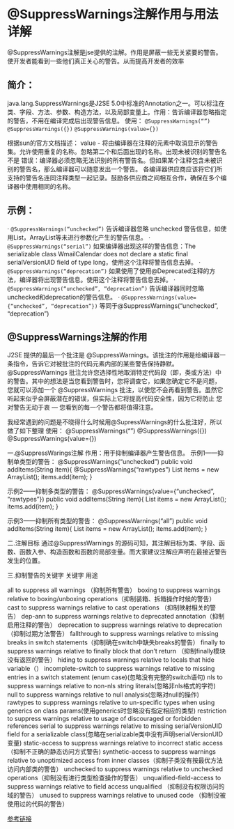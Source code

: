 # @SuppressWarnings注解作用与用法详解

@SuppressWarnings注解是jse提供的注解。作用是屏蔽一些无关紧要的警告。使开发者能看到一些他们真正关心的警告。从而提高开发者的效率

## 简介：
java.lang.SuppressWarnings是J2SE 5.0中标准的Annotation之一。可以标注在类、字段、方法、参数、构造方法，以及局部变量上。作用：告诉编译器忽略指定的警告，不用在编译完成后出现警告信息。
使用：
`@SuppressWarnings(“”)`
`@SuppressWarnings({})`
`@SuppressWarnings(value={})`

根据sun的官方文档描述：
value - 将由编译器在注释的元素中取消显示的警告集。允许使用重复的名称。忽略第二个和后面出现的名称。出现未被识别的警告名不是 错误：编译器必须忽略无法识别的所有警告名。但如果某个注释包含未被识别的警告名，那么编译器可以随意发出一个警告。
各编译器供应商应该将它们所支持的警告名连同注释类型一起记录。鼓励各供应商之间相互合作，确保在多个编译器中使用相同的名称。


## 示例：
· `@SuppressWarnings(“unchecked”)`
告诉编译器忽略 unchecked 警告信息，如使用List，ArrayList等未进行参数化产生的警告信息。
· `@SuppressWarnings(“serial”)`
如果编译器出现这样的警告信息：The serializable class WmailCalendar does not declare a static final serialVersionUID field of type long，使用这个注释将警告信息去掉。
· `@SuppressWarnings(“deprecation”)`
如果使用了使用@Deprecated注释的方法，编译器将出现警告信息。使用这个注释将警告信息去掉。
· `@SuppressWarnings(“unchecked”, “deprecation”)`
告诉编译器同时忽略unchecked和deprecation的警告信息。
· `@SuppressWarnings(value={“unchecked”, “deprecation”})`
等同于@SuppressWarnings(“unchecked”, “deprecation”)


## @SuppressWarnings注解的作用
J2SE 提供的最后一个批注是 @SuppressWarnings。该批注的作用是给编译器一条指令，告诉它对被批注的代码元素内部的某些警告保持静默。
@SuppressWarnings 批注允许您选择性地取消特定代码段（即，类或方法）中的警告。其中的想法是当您看到警告时，您将调查它，如果您确定它不是问题，
您就可以添加一个 @SuppressWarnings 批注，以使您不会再看到警告。虽然它听起来似乎会屏蔽潜在的错误，但实际上它将提高代码安全性，因为它将防止
您对警告无动于衷 — 您看到的每一个警告都将值得注意。

我经常遇到的问题是不晓得什么时候用@SupressWarnings的什么批注好，所以做了如下整理
使用：
@SuppressWarnings(“”)
@SuppressWarnings({})
@SuppressWarnings(value={})

一.@SuppressWarings注解
作用：用于抑制编译器产生警告信息。
示例1——抑制单类型的警告：
@SuppressWarnings(“unchecked”)
public void addItems(String item){
@SuppressWarnings(“rawtypes”)
List items = new ArrayList();
items.add(item);
}

示例2——抑制多类型的警告：
@SuppressWarnings(value={“unchecked”, “rawtypes”})
public void addItems(String item){
List items = new ArrayList();
items.add(item);
}

示例3——抑制所有类型的警告：
@SuppressWarnings(“all”)
public void addItems(String item){
List items = new ArrayList();
items.add(item);
}

二.注解目标
通过@SuppressWarnings 的源码可知，其注解目标为类、字段、函数、函数入参、构造函数和函数的局部变量。而大家建议注解应声明在最接近警告发生的位置。

三.抑制警告的关键字
关键字 用途

all to suppress all warnings （抑制所有警告）
boxing to suppress warnings relative to boxing/unboxing operations（抑制装箱、拆箱操作时候的警告）
cast to suppress warnings relative to cast operations （抑制映射相关的警告）
dep-ann to suppress warnings relative to deprecated annotation（抑制启用注释的警告）
deprecation to suppress warnings relative to deprecation（抑制过期方法警告）
fallthrough to suppress warnings relative to missing breaks in switch statements（抑制确在switch中缺失breaks的警告）
finally to suppress warnings relative to finally block that don’t return （抑制finally模块没有返回的警告）
hiding to suppress warnings relative to locals that hide variable（）
incomplete-switch to suppress warnings relative to missing entries in a switch statement (enum case)(忽略没有完整的switch语句)
nls to suppress warnings relative to non-nls string literals(忽略非nls格式的字符)
null to suppress warnings relative to null analysis(忽略对null的操作)
rawtypes to suppress warnings relative to un-specific types when using generics on class params(使用generics时忽略没有指定相应的类型)
restriction to suppress warnings relative to usage of discouraged or forbidden references
serial to suppress warnings relative to missing serialVersionUID field for a serializable class(忽略在serializable类中没有声明serialVersionUID变量)
static-access to suppress warnings relative to incorrect static access（抑制不正确的静态访问方式警告)
synthetic-access to suppress warnings relative to unoptimized access from inner classes（抑制子类没有按最优方法访问内部类的警告）
unchecked to suppress warnings relative to unchecked operations（抑制没有进行类型检查操作的警告）
unqualified-field-access to suppress warnings relative to field access unqualified （抑制没有权限访问的域的警告）
unused to suppress warnings relative to unused code （抑制没被使用过的代码的警告）

[参考链接](https://blog.csdn.net/qq_43036466/article/details/121649652)

